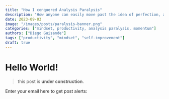 ```yaml
---
title: "How I conquered Analysis Paralysis"
description: "How anyone can easily move past the idea of perfection, and lean into action."
date: 2023-09-03
image: "/images/posts/paralysis-banner.png"
categories: ["mindset, productivity, analysis paralysis, momentum"]
authors: ["Diego Guisande"]
tags: ["productivity", "mindset", "self-improvement"]
draft: true
---
```


# Hello World!

> this post is **under construction**.

Enter your email here to get post alerts:
